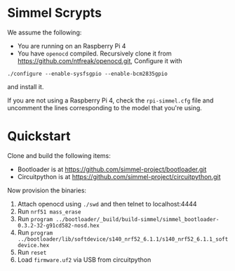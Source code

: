 # Simmel Scrypts

We assume the following:

* You are running on an Raspberry Pi 4
* You have `openocd` compiled. Recursively clone it from https://github.com/ntfreak/openocd.git,
Configure it with

`./configure --enable-sysfsgpio --enable-bcm2835gpio`

and install it.

If you are not using a Raspberry Pi 4, check the `rpi-simmel.cfg` file and uncomment
the lines corresponding to the model that you're using.

# Quickstart

Clone and build the following items:

* Bootloader is at https://github.com/simmel-project/bootloader.git
* Circuitpython is at https://github.com/simmel-project/circuitpython.git

Now provision the binaries:

1. Attach openocd using `./swd` and then telnet to localhost:4444
2. Run `nrf51 mass_erase`
3. Run `program ../bootloader/_build/build-simmel/simmel_bootloader-0.3.2-32-g91cd582-nosd.hex`
4. Run `program ../bootloader/lib/softdevice/s140_nrf52_6.1.1/s140_nrf52_6.1.1_softdevice.hex`
5. Run `reset`
6. Load `firmware.uf2` via USB from circuitpython
